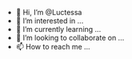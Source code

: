 - 👋 Hi, I’m @Luctessa
- 👀 I’m interested in ...
- 🌱 I’m currently learning ...
- 💞️ I’m looking to collaborate on ...
- 📫 How to reach me ...

<!---
Luctessa/Luctessa is a ✨ special ✨ repository because its `README.md` (this file) appears on your GitHub profile.
You can click the Preview link to take a look at your changes.
--->
